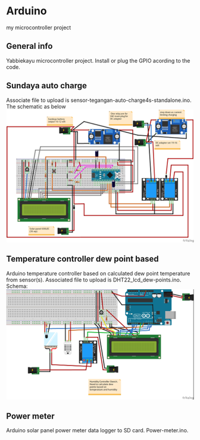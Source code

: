 # Arduino
my microcontroller project

## General info
Yabbiekayu microcontroller project. Install or plug the GPIO acording to the code.

Sundaya auto charge
-------------------
Associate file to upload is sensor-tegangan-auto-charge4s-standalone.ino. The schematic as below
![Algorithm schema](https://github.com/blacktoy/Arduino/blob/master/sensor-tegangan-auto-charge4s-standalone_bb.png)

Temperature controller dew point based
-----------------------
Arduino temperature controller based on calculated dew point temperature from sensor(s). Associated file to upload is DHT22_lcd_dew-points.ino. Schema:
![Algorithm schema](https://github.com/blacktoy/Arduino/blob/master/Humidity-controller_bb.jpg)

Power meter
------------
Arduino solar panel power meter data logger to SD card. Power-meter.ino. 
